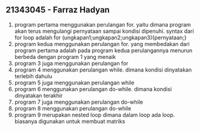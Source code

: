 ## 21343045 - Farraz Hadyan
1. program pertama menggunakan perulangan for. yaitu dimana program akan terus mengulangi pernyataan sampai kondisi dipenuhi. syntax dari for loop adalah for (ungkapan1;ungkapan2;ungkapan3){pernyataan;}
2. program kedua menggunakan perulangan for. yang membedakan dari program pertama adalah pada program kedua perulangannya menurun berbeda dengan program 1 yang menaik
3. program 3 juga menggunakan perulangan for
4. program 4 menggunakan perulangan while. dimana kondisi dinyatakan terlebih dahulu
5. program 5 juga menggunakan perulangan while
6. program 6 menggunakan perulangan do-while. dimana kondisi dinyatakan terakhir
7. program 7 juga menggunakan perulangan do-while
8. program 8 menggunakan perulangan do-while
9. program 9 merupakan nested loop dimana dalam loop ada loop. biasanya digunakan untuk membuat matriks
